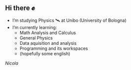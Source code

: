 ## Hi there ✊

- I’m studying Physics 🛰 at Unibo (University of Bologna)
- I’m currently learning:
    - Math Analysis and Calculus
    - General Physics
    - Data aquisition and analysis
    - Programming and its workspaces
    - (hopefully some english)
 
_Nicola_
